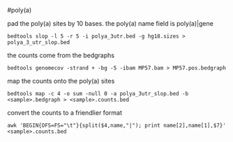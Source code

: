 #poly(a)

pad the poly(a) sites by 10 bases. the poly(a) name field is poly(a)|gene
```
bedtools slop -l 5 -r 5 -i polya_3utr.bed -g hg18.sizes > polya_3_utr_slop.bed
```

the counts come from the bedgraphs
```
bedtools genomecov -strand + -bg -5 -ibam MP57.bam > MP57.pos.bedgraph
```

map the counts onto the poly(a) sites
```
bedtools map -c 4 -o sum -null 0 -a polya_3utr_slop.bed -b <sample>.bedgraph > <sample>.counts.bed
```

convert the counts to a friendlier format
```
awk 'BEGIN{OFS=FS="\t"}{split($4,name,"|"); print name[2],name[1],$7}' <sample>.counts.bed
```